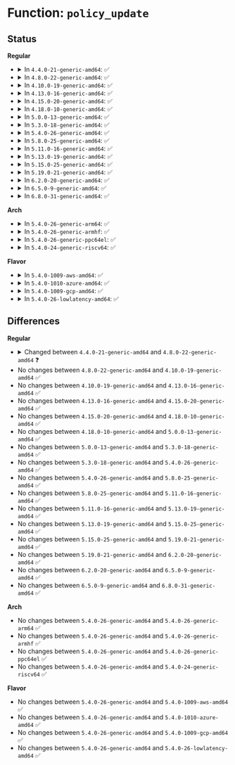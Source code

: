 # Function: <code>policy_update</code>

## Status
<b>Regular</b>
<ul>
<li>
<details>
<summary>In <code>4.4.0-21-generic-amd64</code>: ✅</summary>

```c
ssize_t policy_update(u32 mask, const char * buf, size_t size, loff_t * pos)
```

```json
{
  "name": "policy_update",
  "collision_type": "Unique Static",
  "inline_type": "No",
  "funcs": [
    {
      "addr": 18446744071582473856,
      "name": "policy_update",
      "external": false,
      "loc": "security/apparmor/apparmorfs.c:113",
      "file": "security/apparmor/apparmorfs.c",
      "inline": "seen, unknown",
      "caller_inline": [],
      "caller_func": [
        "security/apparmor/apparmorfs.c:profile_replace",
        "security/apparmor/apparmorfs.c:profile_load"
      ]
    }
  ],
  "symbols": [
    {
      "addr": 18446744071582473856,
      "name": "policy_update",
      "section": ".text",
      "bind": "STB_LOCAL",
      "size": 494
    }
  ]
}
```
</details>
</li>
<li>
<details>
<summary>In <code>4.8.0-22-generic-amd64</code>: ✅</summary>

```c
ssize_t policy_update(u32 mask, const char * buf, size_t size, loff_t * pos, struct aa_ns * ns)
```

```json
{
  "name": "policy_update",
  "collision_type": "Unique Static",
  "inline_type": "No",
  "funcs": [
    {
      "addr": 18446744071582699600,
      "name": "policy_update",
      "external": false,
      "loc": "security/apparmor/apparmorfs.c:121",
      "file": "security/apparmor/apparmorfs.c",
      "inline": "seen, unknown",
      "caller_inline": [],
      "caller_func": [
        "security/apparmor/apparmorfs.c:profile_replace",
        "security/apparmor/apparmorfs.c:profile_replace",
        "security/apparmor/apparmorfs.c:profile_load",
        "security/apparmor/apparmorfs.c:profile_load"
      ]
    }
  ],
  "symbols": [
    {
      "addr": 18446744071582699600,
      "name": "policy_update",
      "section": ".text",
      "bind": "STB_LOCAL",
      "size": 692
    }
  ]
}
```
</details>
</li>
<li>
<details>
<summary>In <code>4.10.0-19-generic-amd64</code>: ✅</summary>

```c
ssize_t policy_update(u32 mask, const char * buf, size_t size, loff_t * pos, struct aa_ns * ns)
```

```json
{
  "name": "policy_update",
  "collision_type": "Unique Static",
  "inline_type": "No",
  "funcs": [
    {
      "addr": 18446744071582793312,
      "name": "policy_update",
      "external": false,
      "loc": "security/apparmor/apparmorfs.c:121",
      "file": "security/apparmor/apparmorfs.c",
      "inline": "seen, unknown",
      "caller_inline": [],
      "caller_func": [
        "security/apparmor/apparmorfs.c:profile_replace",
        "security/apparmor/apparmorfs.c:profile_replace",
        "security/apparmor/apparmorfs.c:profile_load",
        "security/apparmor/apparmorfs.c:profile_load"
      ]
    }
  ],
  "symbols": [
    {
      "addr": 18446744071582793312,
      "name": "policy_update",
      "section": ".text",
      "bind": "STB_LOCAL",
      "size": 692
    }
  ]
}
```
</details>
</li>
<li>
<details>
<summary>In <code>4.13.0-16-generic-amd64</code>: ✅</summary>

```c
ssize_t policy_update(u32 mask, const char * buf, size_t size, loff_t * pos, struct aa_ns * ns)
```

```json
{
  "name": "policy_update",
  "collision_type": "Unique Static",
  "inline_type": "No",
  "funcs": [
    {
      "addr": 18446744071582886432,
      "name": "policy_update",
      "external": false,
      "loc": "security/apparmor/apparmorfs.c:409",
      "file": "security/apparmor/apparmorfs.c",
      "inline": "seen, unknown",
      "caller_inline": [],
      "caller_func": [
        "security/apparmor/apparmorfs.c:profile_replace",
        "security/apparmor/apparmorfs.c:profile_replace",
        "security/apparmor/apparmorfs.c:profile_load",
        "security/apparmor/apparmorfs.c:profile_load"
      ]
    }
  ],
  "symbols": [
    {
      "addr": 18446744071582886432,
      "name": "policy_update",
      "section": ".text",
      "bind": "STB_LOCAL",
      "size": 381
    }
  ]
}
```
</details>
</li>
<li>
<details>
<summary>In <code>4.15.0-20-generic-amd64</code>: ✅</summary>

```c
ssize_t policy_update(u32 mask, const char * buf, size_t size, loff_t * pos, struct aa_ns * ns)
```

```json
{
  "name": "policy_update",
  "collision_type": "Unique Static",
  "inline_type": "No",
  "funcs": [
    {
      "addr": 18446744071583043264,
      "name": "policy_update",
      "external": false,
      "loc": "security/apparmor/apparmorfs.c:410",
      "file": "security/apparmor/apparmorfs.c",
      "inline": "seen, unknown",
      "caller_inline": [],
      "caller_func": [
        "security/apparmor/apparmorfs.c:profile_replace",
        "security/apparmor/apparmorfs.c:profile_replace",
        "security/apparmor/apparmorfs.c:profile_load",
        "security/apparmor/apparmorfs.c:profile_load"
      ]
    }
  ],
  "symbols": [
    {
      "addr": 18446744071583043264,
      "name": "policy_update",
      "section": ".text",
      "bind": "STB_LOCAL",
      "size": 442
    }
  ]
}
```
</details>
</li>
<li>
<details>
<summary>In <code>4.18.0-10-generic-amd64</code>: ✅</summary>

```c
ssize_t policy_update(u32 mask, const char * buf, size_t size, loff_t * pos, struct aa_ns * ns)
```

```json
{
  "name": "policy_update",
  "collision_type": "Unique Static",
  "inline_type": "No",
  "funcs": [
    {
      "addr": 18446744071583241456,
      "name": "policy_update",
      "external": false,
      "loc": "security/apparmor/apparmorfs.c:407",
      "file": "security/apparmor/apparmorfs.c",
      "inline": "seen, unknown",
      "caller_inline": [],
      "caller_func": [
        "security/apparmor/apparmorfs.c:profile_replace",
        "security/apparmor/apparmorfs.c:profile_replace",
        "security/apparmor/apparmorfs.c:profile_load",
        "security/apparmor/apparmorfs.c:profile_load"
      ]
    }
  ],
  "symbols": [
    {
      "addr": 18446744071583241456,
      "name": "policy_update",
      "section": ".text",
      "bind": "STB_LOCAL",
      "size": 421
    }
  ]
}
```
</details>
</li>
<li>
<details>
<summary>In <code>5.0.0-13-generic-amd64</code>: ✅</summary>

```c
ssize_t policy_update(u32 mask, const char * buf, size_t size, loff_t * pos, struct aa_ns * ns)
```

```json
{
  "name": "policy_update",
  "collision_type": "Unique Static",
  "inline_type": "No",
  "funcs": [
    {
      "addr": 18446744071583361648,
      "name": "policy_update",
      "external": false,
      "loc": "security/apparmor/apparmorfs.c:408",
      "file": "security/apparmor/apparmorfs.c",
      "inline": "seen, unknown",
      "caller_inline": [],
      "caller_func": [
        "security/apparmor/apparmorfs.c:profile_replace",
        "security/apparmor/apparmorfs.c:profile_replace",
        "security/apparmor/apparmorfs.c:profile_load",
        "security/apparmor/apparmorfs.c:profile_load"
      ]
    }
  ],
  "symbols": [
    {
      "addr": 18446744071583361648,
      "name": "policy_update",
      "section": ".text",
      "bind": "STB_LOCAL",
      "size": 452
    }
  ]
}
```
</details>
</li>
<li>
<details>
<summary>In <code>5.3.0-18-generic-amd64</code>: ✅</summary>

```c
ssize_t policy_update(u32 mask, const char * buf, size_t size, loff_t * pos, struct aa_ns * ns)
```

```json
{
  "name": "policy_update",
  "collision_type": "Unique Static",
  "inline_type": "No",
  "funcs": [
    {
      "addr": 18446744071583548160,
      "name": "policy_update",
      "external": false,
      "loc": "security/apparmor/apparmorfs.c:413",
      "file": "security/apparmor/apparmorfs.c",
      "inline": "seen, unknown",
      "caller_inline": [],
      "caller_func": [
        "security/apparmor/apparmorfs.c:profile_replace",
        "security/apparmor/apparmorfs.c:profile_replace",
        "security/apparmor/apparmorfs.c:profile_load",
        "security/apparmor/apparmorfs.c:profile_load"
      ]
    }
  ],
  "symbols": [
    {
      "addr": 18446744071583548160,
      "name": "policy_update",
      "section": ".text",
      "bind": "STB_LOCAL",
      "size": 422
    }
  ]
}
```
</details>
</li>
<li>
<details>
<summary>In <code>5.4.0-26-generic-amd64</code>: ✅</summary>

```c
ssize_t policy_update(u32 mask, const char * buf, size_t size, loff_t * pos, struct aa_ns * ns)
```

```json
{
  "name": "policy_update",
  "collision_type": "Unique Static",
  "inline_type": "No",
  "funcs": [
    {
      "addr": 18446744071583653840,
      "name": "policy_update",
      "external": false,
      "loc": "security/apparmor/apparmorfs.c:381",
      "file": "security/apparmor/apparmorfs.c",
      "inline": "seen, unknown",
      "caller_inline": [],
      "caller_func": [
        "security/apparmor/apparmorfs.c:profile_replace",
        "security/apparmor/apparmorfs.c:profile_replace",
        "security/apparmor/apparmorfs.c:profile_load",
        "security/apparmor/apparmorfs.c:profile_load"
      ]
    }
  ],
  "symbols": [
    {
      "addr": 18446744071583653840,
      "name": "policy_update",
      "section": ".text",
      "bind": "STB_LOCAL",
      "size": 422
    }
  ]
}
```
</details>
</li>
<li>
<details>
<summary>In <code>5.8.0-25-generic-amd64</code>: ✅</summary>

```c
ssize_t policy_update(u32 mask, const char * buf, size_t size, loff_t * pos, struct aa_ns * ns)
```

```json
{
  "name": "policy_update",
  "collision_type": "Unique Static",
  "inline_type": "No",
  "funcs": [
    {
      "addr": 18446744071584014976,
      "name": "policy_update",
      "external": false,
      "loc": "security/apparmor/apparmorfs.c:411",
      "file": "security/apparmor/apparmorfs.c",
      "inline": "seen, unknown",
      "caller_inline": [],
      "caller_func": [
        "security/apparmor/apparmorfs.c:profile_replace",
        "security/apparmor/apparmorfs.c:profile_replace",
        "security/apparmor/apparmorfs.c:profile_load",
        "security/apparmor/apparmorfs.c:profile_load"
      ]
    }
  ],
  "symbols": [
    {
      "addr": 18446744071584014976,
      "name": "policy_update",
      "section": ".text",
      "bind": "STB_LOCAL",
      "size": 332
    }
  ]
}
```
</details>
</li>
<li>
<details>
<summary>In <code>5.11.0-16-generic-amd64</code>: ✅</summary>

```c
ssize_t policy_update(u32 mask, const char * buf, size_t size, loff_t * pos, struct aa_ns * ns)
```

```json
{
  "name": "policy_update",
  "collision_type": "Unique Static",
  "inline_type": "No",
  "funcs": [
    {
      "addr": 18446744071584135440,
      "name": "policy_update",
      "external": false,
      "loc": "security/apparmor/apparmorfs.c:411",
      "file": "security/apparmor/apparmorfs.c",
      "inline": "seen, unknown",
      "caller_inline": [],
      "caller_func": [
        "security/apparmor/apparmorfs.c:profile_replace",
        "security/apparmor/apparmorfs.c:profile_replace",
        "security/apparmor/apparmorfs.c:profile_load",
        "security/apparmor/apparmorfs.c:profile_load"
      ]
    }
  ],
  "symbols": [
    {
      "addr": 18446744071584135440,
      "name": "policy_update",
      "section": ".text",
      "bind": "STB_LOCAL",
      "size": 332
    }
  ]
}
```
</details>
</li>
<li>
<details>
<summary>In <code>5.13.0-19-generic-amd64</code>: ✅</summary>

```c
ssize_t policy_update(u32 mask, const char * buf, size_t size, loff_t * pos, struct aa_ns * ns)
```

```json
{
  "name": "policy_update",
  "collision_type": "Unique Static",
  "inline_type": "No",
  "funcs": [
    {
      "addr": 18446744071584162464,
      "name": "policy_update",
      "external": false,
      "loc": "security/apparmor/apparmorfs.c:411",
      "file": "security/apparmor/apparmorfs.c",
      "inline": "seen, unknown",
      "caller_inline": [],
      "caller_func": [
        "security/apparmor/apparmorfs.c:profile_replace",
        "security/apparmor/apparmorfs.c:profile_replace",
        "security/apparmor/apparmorfs.c:profile_load",
        "security/apparmor/apparmorfs.c:profile_load"
      ]
    }
  ],
  "symbols": [
    {
      "addr": 18446744071584162464,
      "name": "policy_update",
      "section": ".text",
      "bind": "STB_LOCAL",
      "size": 332
    }
  ]
}
```
</details>
</li>
<li>
<details>
<summary>In <code>5.15.0-25-generic-amd64</code>: ✅</summary>

```c
ssize_t policy_update(u32 mask, const char * buf, size_t size, loff_t * pos, struct aa_ns * ns)
```

```json
{
  "name": "policy_update",
  "collision_type": "Unique Static",
  "inline_type": "No",
  "funcs": [
    {
      "addr": 18446744071584546464,
      "name": "policy_update",
      "external": false,
      "loc": "security/apparmor/apparmorfs.c:411",
      "file": "security/apparmor/apparmorfs.c",
      "inline": "seen, unknown",
      "caller_inline": [],
      "caller_func": [
        "security/apparmor/apparmorfs.c:profile_replace",
        "security/apparmor/apparmorfs.c:profile_replace",
        "security/apparmor/apparmorfs.c:profile_load",
        "security/apparmor/apparmorfs.c:profile_load"
      ]
    }
  ],
  "symbols": [
    {
      "addr": 18446744071584546464,
      "name": "policy_update",
      "section": ".text",
      "bind": "STB_LOCAL",
      "size": 332
    }
  ]
}
```
</details>
</li>
<li>
<details>
<summary>In <code>5.19.0-21-generic-amd64</code>: ✅</summary>

```c
ssize_t policy_update(u32 mask, const char * buf, size_t size, loff_t * pos, struct aa_ns * ns)
```

```json
{
  "name": "policy_update",
  "collision_type": "Unique Static",
  "inline_type": "No",
  "funcs": [
    {
      "addr": 18446744071585185616,
      "name": "policy_update",
      "external": false,
      "loc": "security/apparmor/apparmorfs.c:414",
      "file": "security/apparmor/apparmorfs.c",
      "inline": "seen, unknown",
      "caller_inline": [],
      "caller_func": [
        "security/apparmor/apparmorfs.c:profile_replace",
        "security/apparmor/apparmorfs.c:profile_replace",
        "security/apparmor/apparmorfs.c:profile_replace",
        "security/apparmor/apparmorfs.c:profile_load",
        "security/apparmor/apparmorfs.c:profile_load",
        "security/apparmor/apparmorfs.c:profile_load"
      ]
    }
  ],
  "symbols": [
    {
      "addr": 18446744071585185616,
      "name": "policy_update",
      "section": ".text",
      "bind": "STB_LOCAL",
      "size": 360
    }
  ]
}
```
</details>
</li>
<li>
<details>
<summary>In <code>6.2.0-20-generic-amd64</code>: ✅</summary>

```c
ssize_t policy_update(u32 mask, const char * buf, size_t size, loff_t * pos, struct aa_ns * ns)
```

```json
{
  "name": "policy_update",
  "collision_type": "Unique Static",
  "inline_type": "No",
  "funcs": [
    {
      "addr": 18446744071585916400,
      "name": "policy_update",
      "external": false,
      "loc": "security/apparmor/apparmorfs.c:415",
      "file": "security/apparmor/apparmorfs.c",
      "inline": "seen, unknown",
      "caller_inline": [],
      "caller_func": [
        "security/apparmor/apparmorfs.c:profile_replace",
        "security/apparmor/apparmorfs.c:profile_replace",
        "security/apparmor/apparmorfs.c:profile_replace",
        "security/apparmor/apparmorfs.c:profile_load",
        "security/apparmor/apparmorfs.c:profile_load",
        "security/apparmor/apparmorfs.c:profile_load"
      ]
    }
  ],
  "symbols": [
    {
      "addr": 18446744071585916400,
      "name": "policy_update",
      "section": ".text",
      "bind": "STB_LOCAL",
      "size": 376
    }
  ]
}
```
</details>
</li>
<li>
<details>
<summary>In <code>6.5.0-9-generic-amd64</code>: ✅</summary>

```c
ssize_t policy_update(u32 mask, const char * buf, size_t size, loff_t * pos, struct aa_ns * ns)
```

```json
{
  "name": "policy_update",
  "collision_type": "Unique Static",
  "inline_type": "No",
  "funcs": [
    {
      "addr": 18446744071586148528,
      "name": "policy_update",
      "external": false,
      "loc": "security/apparmor/apparmorfs.c:416",
      "file": "security/apparmor/apparmorfs.c",
      "inline": "seen, unknown",
      "caller_inline": [],
      "caller_func": [
        "security/apparmor/apparmorfs.c:profile_replace",
        "security/apparmor/apparmorfs.c:profile_replace",
        "security/apparmor/apparmorfs.c:profile_replace",
        "security/apparmor/apparmorfs.c:profile_load",
        "security/apparmor/apparmorfs.c:profile_load",
        "security/apparmor/apparmorfs.c:profile_load"
      ]
    }
  ],
  "symbols": [
    {
      "addr": 18446744071586148528,
      "name": "policy_update",
      "section": ".text",
      "bind": "STB_LOCAL",
      "size": 376
    }
  ]
}
```
</details>
</li>
<li>
<details>
<summary>In <code>6.8.0-31-generic-amd64</code>: ✅</summary>

```c
ssize_t policy_update(u32 mask, const char * buf, size_t size, loff_t * pos, struct aa_ns * ns)
```

```json
{
  "name": "policy_update",
  "collision_type": "Unique Static",
  "inline_type": "No",
  "funcs": [
    {
      "addr": 18446744071586397728,
      "name": "policy_update",
      "external": false,
      "loc": "security/apparmor/apparmorfs.c:416",
      "file": "security/apparmor/apparmorfs.c",
      "inline": "seen, unknown",
      "caller_inline": [],
      "caller_func": [
        "security/apparmor/apparmorfs.c:profile_replace",
        "security/apparmor/apparmorfs.c:profile_replace",
        "security/apparmor/apparmorfs.c:profile_replace",
        "security/apparmor/apparmorfs.c:profile_load",
        "security/apparmor/apparmorfs.c:profile_load",
        "security/apparmor/apparmorfs.c:profile_load"
      ]
    }
  ],
  "symbols": [
    {
      "addr": 18446744071586397728,
      "name": "policy_update",
      "section": ".text",
      "bind": "STB_LOCAL",
      "size": 379
    }
  ]
}
```
</details>
</li>
</ul>
<b>Arch</b>
<ul>
<li>
<details>
<summary>In <code>5.4.0-26-generic-arm64</code>: ✅</summary>

```c
ssize_t policy_update(u32 mask, const char * buf, size_t size, loff_t * pos, struct aa_ns * ns)
```

```json
{
  "name": "policy_update",
  "collision_type": "Unique Static",
  "inline_type": "No",
  "funcs": [
    {
      "addr": 18446603336495448768,
      "name": "policy_update",
      "external": false,
      "loc": "security/apparmor/apparmorfs.c:381",
      "file": "security/apparmor/apparmorfs.c",
      "inline": "seen, unknown",
      "caller_inline": [],
      "caller_func": [
        "security/apparmor/apparmorfs.c:profile_replace",
        "security/apparmor/apparmorfs.c:profile_replace",
        "security/apparmor/apparmorfs.c:profile_load",
        "security/apparmor/apparmorfs.c:profile_load"
      ]
    }
  ],
  "symbols": [
    {
      "addr": 18446603336495448768,
      "name": "policy_update",
      "section": ".text",
      "bind": "STB_LOCAL",
      "size": 432
    }
  ]
}
```
</details>
</li>
<li>
<details>
<summary>In <code>5.4.0-26-generic-armhf</code>: ✅</summary>

```c
ssize_t policy_update(u32 mask, const char * buf, size_t size, loff_t * pos, struct aa_ns * ns)
```

```json
{
  "name": "policy_update",
  "collision_type": "Unique Static",
  "inline_type": "No",
  "funcs": [
    {
      "addr": 3228814948,
      "name": "policy_update",
      "external": false,
      "loc": "security/apparmor/apparmorfs.c:381",
      "file": "security/apparmor/apparmorfs.c",
      "inline": "seen, unknown",
      "caller_inline": [],
      "caller_func": [
        "security/apparmor/apparmorfs.c:profile_replace",
        "security/apparmor/apparmorfs.c:profile_replace",
        "security/apparmor/apparmorfs.c:profile_load",
        "security/apparmor/apparmorfs.c:profile_load"
      ]
    }
  ],
  "symbols": [
    {
      "addr": 3228814948,
      "name": "policy_update",
      "section": ".text",
      "bind": "STB_LOCAL",
      "size": 456
    }
  ]
}
```
</details>
</li>
<li>
<details>
<summary>In <code>5.4.0-26-generic-ppc64el</code>: ✅</summary>

```c
ssize_t policy_update(u32 mask, const char * buf, size_t size, loff_t * pos, struct aa_ns * ns)
```

```json
{
  "name": "policy_update",
  "collision_type": "Unique Static",
  "inline_type": "No",
  "funcs": [
    {
      "addr": 13835058055289494992,
      "name": "policy_update",
      "external": false,
      "loc": "security/apparmor/apparmorfs.c:381",
      "file": "security/apparmor/apparmorfs.c",
      "inline": "seen, unknown",
      "caller_inline": [],
      "caller_func": [
        "security/apparmor/apparmorfs.c:profile_replace",
        "security/apparmor/apparmorfs.c:profile_replace",
        "security/apparmor/apparmorfs.c:profile_load",
        "security/apparmor/apparmorfs.c:profile_load"
      ]
    }
  ],
  "symbols": [
    {
      "addr": 13835058055289494992,
      "name": "policy_update",
      "section": ".text",
      "bind": "STB_LOCAL",
      "size": 688
    }
  ]
}
```
</details>
</li>
<li>
<details>
<summary>In <code>5.4.0-24-generic-riscv64</code>: ✅</summary>

```c
ssize_t policy_update(u32 mask, const char * buf, size_t size, loff_t * pos, struct aa_ns * ns)
```

```json
{
  "name": "policy_update",
  "collision_type": "Unique Static",
  "inline_type": "No",
  "funcs": [
    {
      "addr": 18446743936274638724,
      "name": "policy_update",
      "external": false,
      "loc": "security/apparmor/apparmorfs.c:381",
      "file": "security/apparmor/apparmorfs.c",
      "inline": "seen, unknown",
      "caller_inline": [],
      "caller_func": [
        "security/apparmor/apparmorfs.c:profile_replace",
        "security/apparmor/apparmorfs.c:profile_replace",
        "security/apparmor/apparmorfs.c:profile_load",
        "security/apparmor/apparmorfs.c:profile_load"
      ]
    }
  ],
  "symbols": [
    {
      "addr": 18446743936274638724,
      "name": "policy_update",
      "section": ".text",
      "bind": "STB_LOCAL",
      "size": 346
    }
  ]
}
```
</details>
</li>
</ul>
<b>Flavor</b>
<ul>
<li>
<details>
<summary>In <code>5.4.0-1009-aws-amd64</code>: ✅</summary>

```c
ssize_t policy_update(u32 mask, const char * buf, size_t size, loff_t * pos, struct aa_ns * ns)
```

```json
{
  "name": "policy_update",
  "collision_type": "Unique Static",
  "inline_type": "No",
  "funcs": [
    {
      "addr": 18446744071583622576,
      "name": "policy_update",
      "external": false,
      "loc": "security/apparmor/apparmorfs.c:381",
      "file": "security/apparmor/apparmorfs.c",
      "inline": "seen, unknown",
      "caller_inline": [],
      "caller_func": [
        "security/apparmor/apparmorfs.c:profile_replace",
        "security/apparmor/apparmorfs.c:profile_replace",
        "security/apparmor/apparmorfs.c:profile_load",
        "security/apparmor/apparmorfs.c:profile_load"
      ]
    }
  ],
  "symbols": [
    {
      "addr": 18446744071583622576,
      "name": "policy_update",
      "section": ".text",
      "bind": "STB_LOCAL",
      "size": 422
    }
  ]
}
```
</details>
</li>
<li>
<details>
<summary>In <code>5.4.0-1010-azure-amd64</code>: ✅</summary>

```c
ssize_t policy_update(u32 mask, const char * buf, size_t size, loff_t * pos, struct aa_ns * ns)
```

```json
{
  "name": "policy_update",
  "collision_type": "Unique Static",
  "inline_type": "No",
  "funcs": [
    {
      "addr": 18446744071583559632,
      "name": "policy_update",
      "external": false,
      "loc": "security/apparmor/apparmorfs.c:381",
      "file": "security/apparmor/apparmorfs.c",
      "inline": "seen, unknown",
      "caller_inline": [],
      "caller_func": [
        "security/apparmor/apparmorfs.c:profile_replace",
        "security/apparmor/apparmorfs.c:profile_replace",
        "security/apparmor/apparmorfs.c:profile_load",
        "security/apparmor/apparmorfs.c:profile_load"
      ]
    }
  ],
  "symbols": [
    {
      "addr": 18446744071583559632,
      "name": "policy_update",
      "section": ".text",
      "bind": "STB_LOCAL",
      "size": 422
    }
  ]
}
```
</details>
</li>
<li>
<details>
<summary>In <code>5.4.0-1009-gcp-amd64</code>: ✅</summary>

```c
ssize_t policy_update(u32 mask, const char * buf, size_t size, loff_t * pos, struct aa_ns * ns)
```

```json
{
  "name": "policy_update",
  "collision_type": "Unique Static",
  "inline_type": "No",
  "funcs": [
    {
      "addr": 18446744071583606352,
      "name": "policy_update",
      "external": false,
      "loc": "security/apparmor/apparmorfs.c:381",
      "file": "security/apparmor/apparmorfs.c",
      "inline": "seen, unknown",
      "caller_inline": [],
      "caller_func": [
        "security/apparmor/apparmorfs.c:profile_replace",
        "security/apparmor/apparmorfs.c:profile_replace",
        "security/apparmor/apparmorfs.c:profile_load",
        "security/apparmor/apparmorfs.c:profile_load"
      ]
    }
  ],
  "symbols": [
    {
      "addr": 18446744071583606352,
      "name": "policy_update",
      "section": ".text",
      "bind": "STB_LOCAL",
      "size": 422
    }
  ]
}
```
</details>
</li>
<li>
<details>
<summary>In <code>5.4.0-26-lowlatency-amd64</code>: ✅</summary>

```c
ssize_t policy_update(u32 mask, const char * buf, size_t size, loff_t * pos, struct aa_ns * ns)
```

```json
{
  "name": "policy_update",
  "collision_type": "Unique Static",
  "inline_type": "No",
  "funcs": [
    {
      "addr": 18446744071583703856,
      "name": "policy_update",
      "external": false,
      "loc": "security/apparmor/apparmorfs.c:381",
      "file": "security/apparmor/apparmorfs.c",
      "inline": "seen, unknown",
      "caller_inline": [],
      "caller_func": [
        "security/apparmor/apparmorfs.c:profile_replace",
        "security/apparmor/apparmorfs.c:profile_replace",
        "security/apparmor/apparmorfs.c:profile_load",
        "security/apparmor/apparmorfs.c:profile_load"
      ]
    }
  ],
  "symbols": [
    {
      "addr": 18446744071583703856,
      "name": "policy_update",
      "section": ".text",
      "bind": "STB_LOCAL",
      "size": 449
    }
  ]
}
```
</details>
</li>
</ul>

## Differences
<b>Regular</b>
<ul>
<li>
<details>
<summary>Changed between <code>4.4.0-21-generic-amd64</code> and <code>4.8.0-22-generic-amd64</code> ❓</summary>
<ul>
<li>
<b>Param added. </b>
<code>struct aa_ns * ns</code>
</li>
</ul>
</details>
</li>
<li>
No changes between <code>4.8.0-22-generic-amd64</code> and <code>4.10.0-19-generic-amd64</code> ✅
</li>
<li>
No changes between <code>4.10.0-19-generic-amd64</code> and <code>4.13.0-16-generic-amd64</code> ✅
</li>
<li>
No changes between <code>4.13.0-16-generic-amd64</code> and <code>4.15.0-20-generic-amd64</code> ✅
</li>
<li>
No changes between <code>4.15.0-20-generic-amd64</code> and <code>4.18.0-10-generic-amd64</code> ✅
</li>
<li>
No changes between <code>4.18.0-10-generic-amd64</code> and <code>5.0.0-13-generic-amd64</code> ✅
</li>
<li>
No changes between <code>5.0.0-13-generic-amd64</code> and <code>5.3.0-18-generic-amd64</code> ✅
</li>
<li>
No changes between <code>5.3.0-18-generic-amd64</code> and <code>5.4.0-26-generic-amd64</code> ✅
</li>
<li>
No changes between <code>5.4.0-26-generic-amd64</code> and <code>5.8.0-25-generic-amd64</code> ✅
</li>
<li>
No changes between <code>5.8.0-25-generic-amd64</code> and <code>5.11.0-16-generic-amd64</code> ✅
</li>
<li>
No changes between <code>5.11.0-16-generic-amd64</code> and <code>5.13.0-19-generic-amd64</code> ✅
</li>
<li>
No changes between <code>5.13.0-19-generic-amd64</code> and <code>5.15.0-25-generic-amd64</code> ✅
</li>
<li>
No changes between <code>5.15.0-25-generic-amd64</code> and <code>5.19.0-21-generic-amd64</code> ✅
</li>
<li>
No changes between <code>5.19.0-21-generic-amd64</code> and <code>6.2.0-20-generic-amd64</code> ✅
</li>
<li>
No changes between <code>6.2.0-20-generic-amd64</code> and <code>6.5.0-9-generic-amd64</code> ✅
</li>
<li>
No changes between <code>6.5.0-9-generic-amd64</code> and <code>6.8.0-31-generic-amd64</code> ✅
</li>
</ul>
<b>Arch</b>
<ul>
<li>
No changes between <code>5.4.0-26-generic-amd64</code> and <code>5.4.0-26-generic-arm64</code> ✅
</li>
<li>
No changes between <code>5.4.0-26-generic-amd64</code> and <code>5.4.0-26-generic-armhf</code> ✅
</li>
<li>
No changes between <code>5.4.0-26-generic-amd64</code> and <code>5.4.0-26-generic-ppc64el</code> ✅
</li>
<li>
No changes between <code>5.4.0-26-generic-amd64</code> and <code>5.4.0-24-generic-riscv64</code> ✅
</li>
</ul>
<b>Flavor</b>
<ul>
<li>
No changes between <code>5.4.0-26-generic-amd64</code> and <code>5.4.0-1009-aws-amd64</code> ✅
</li>
<li>
No changes between <code>5.4.0-26-generic-amd64</code> and <code>5.4.0-1010-azure-amd64</code> ✅
</li>
<li>
No changes between <code>5.4.0-26-generic-amd64</code> and <code>5.4.0-1009-gcp-amd64</code> ✅
</li>
<li>
No changes between <code>5.4.0-26-generic-amd64</code> and <code>5.4.0-26-lowlatency-amd64</code> ✅
</li>
</ul>
